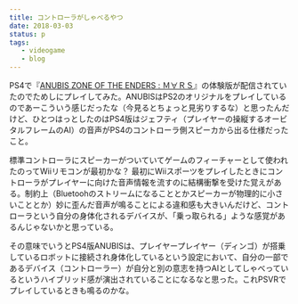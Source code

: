 ```yaml
---
title: コントローラがしゃべるやつ
date: 2018-03-03
status: p
tags:
   - videogame
   - blog
---
```


PS4で『[ANUBIS ZONE OF THE ENDERS : Ｍ∀ＲＳ](https://www.konami.com/games/zoe_mars/gate/)』の体験版が配信されていたのでためしにプレイしてみた。ANUBISはPS2のオリジナルをプレイしているのであーこういう感じだったな（今見るとちょっと見劣りするな）と思ったんだけど、ひとつはっとしたのはPS4版はジェフティ（プレイヤーの操縦するオービタルフレームのAI）の音声がPS4のコントローラ側スピーカから出る仕様だったこと。<br>

標準コントローラにスピーカーがついていてゲームのフィーチャーとして使われたのってWiiリモコンが最初かな？ 最初にWiiスポーツをプレイしたときにコントローラがプレイヤーに向けた音声情報を流すのに結構衝撃を受けた覚えがある。制約上（Bluetoohのストリームになることとかスピーカーが物理的に小さいこととか）妙に歪んだ音声が鳴ることによる違和感も大きいんだけど、コントローラという自分の身体化されるデバイスが、「乗っ取られる」ような感覚があるんじゃないかと思っている。<br>

その意味でいうとPS4版ANUBISは、プレイヤープレイヤー（ディンゴ）が搭乗しているロボットに接続され身体化しているという設定において、自分の一部であるデバイス（コントローラー）が自分と別の意志を持つAIとしてしゃべっているというハイブリッド感が演出されていることになるなと思った。これPSVRでプレイしているときも鳴るのかな。<br>
